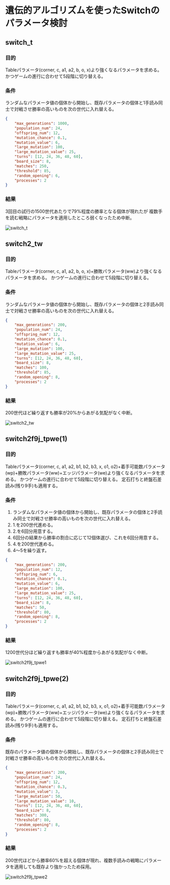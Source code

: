 # 遺伝的アルゴリズムを使ったSwitchのパラメータ検討

## switch_t
### 目的
Tableパラメータ(corner, c, a1, a2, b, o, x)より強くなるパラメータを求める。
かつゲームの進行に合わせて5段階に切り替える。

### 条件
ランダムなパラメータ値の個体から開始し、既存パラメータの個体と1手読み同士で対戦させ勝率の高いものを次の世代に入れ替える。

```JSON
{
    "max_generations": 1000,
    "population_num": 24,
    "offspring_num": 12,
    "mutation_chance": 0.1,
    "mutation_value": 6,
    "large_mutation": 100,
    "large_mutation_value": 25,
    "turns": [12, 24, 36, 48, 60],
    "board_size": 8,
    "matches": 250,
    "threshold": 85,
    "random_opening": 6,
    "processes": 2
}
```

### 結果
3回目の試行の1500世代あたりで79%程度の勝率となる個体が現れたが
複数手を読む戦略にパラメータを適用したところ弱くなったため中断。<br>

![switch_t](https://raw.githubusercontent.com/y-tetsu/reversi/images/switch_t.png)

## switch2_tw
### 目的
Tableパラメータ(corner, c, a1, a2, b, o, x)+勝敗パラメータ(ww)より強くなるパラメータを求める。
かつゲームの進行に合わせて5段階に切り替える。

### 条件
ランダムなパラメータ値の個体から開始し、既存パラメータの個体と2手読み同士で対戦させ勝率の高いものを次の世代に入れ替える。

```JSON
{
    "max_generations": 200,
    "population_num": 24,
    "offspring_num": 12,
    "mutation_chance": 0.1,
    "mutation_value": 6,
    "large_mutation": 100,
    "large_mutation_value": 25,
    "turns": [12, 24, 36, 48, 60],
    "board_size": 8,
    "matches": 100,
    "threshold": 85,
    "random_opening": 8,
    "processes": 2
}
```

### 結果
200世代ほど繰り返すも勝率が20%からあがる気配がなく中断。<br>

![switch2_tw](https://raw.githubusercontent.com/y-tetsu/reversi/images/switch2_tw.png)

## switch2f9j_tpwe(1)
### 目的
Tableパラメータ(corner, c, a1, a2, b1, b2, b3, x, o1, o2)+着手可能数パラメータ(wp)+勝敗パラメータ(ww)+エッジパラメータ(we)より強くなるパラメータを求める。
かつゲームの進行に合わせて5段階に切り替える。
定石打ちと終盤石差読み(残り9手)も適用する。

### 条件
1. ランダムなパラメータ値の個体から開始し、既存パラメータの個体と2手読み同士で対戦させ勝率の高いものを次の世代に入れ替える。
2. 1.を200世代進める。
3. 2.を6回分用意する。
4. 6回分の結果から勝率の割合に応じて12個体選び、これを6回分用意する。
5. 4.を200世代進める。
6. 4～5を繰り返す。

```JSON
{
    "max_generations": 200,
    "population_num": 12,
    "offspring_num": 6,
    "mutation_chance": 0.1,
    "mutation_value": 6,
    "large_mutation": 100,
    "large_mutation_value": 25,
    "turns": [12, 24, 36, 48, 60],
    "board_size": 8,
    "matches": 50,
    "threshold": 80,
    "random_opening": 8,
    "processes": 2
}
```

### 結果
1200世代分ほど繰り返すも勝率が40%程度からあがる気配がなく中断。<br>

![switch2f9j_tpwe1](https://raw.githubusercontent.com/y-tetsu/reversi/images/switch2f9j_tpwe1.png)

## switch2f9j_tpwe(2)
### 目的
Tableパラメータ(corner, c, a1, a2, b1, b2, b3, x, o1, o2)+着手可能数パラメータ(wp)+勝敗パラメータ(ww)+エッジパラメータ(we)より強くなるパラメータを求める。
かつゲームの進行に合わせて5段階に切り替える。
定石打ちと終盤石差読み(残り9手)も適用する。

### 条件
既存のパラメータ値の個体から開始し、既存パラメータの個体と2手読み同士で対戦させ勝率の高いものを次の世代に入れ替える。

```JSON
{
    "max_generations": 200,
    "population_num": 24,
    "offspring_num": 12,
    "mutation_chance": 0.3,
    "mutation_value": 3,
    "large_mutation": 50,
    "large_mutation_value": 10,
    "turns": [12, 24, 36, 48, 60],
    "board_size": 8,
    "matches": 300,
    "threshold": 80,
    "random_opening": 8,
    "processes": 2
}
```

### 結果
200世代ほどから勝率60%を超える個体が現れ、複数手読みの戦略にパラメータを適用しても既存より強かったため採用。<br>

![switch2f9j_tpwe2](https://raw.githubusercontent.com/y-tetsu/reversi/images/switch2f9j_tpwe2.png)
